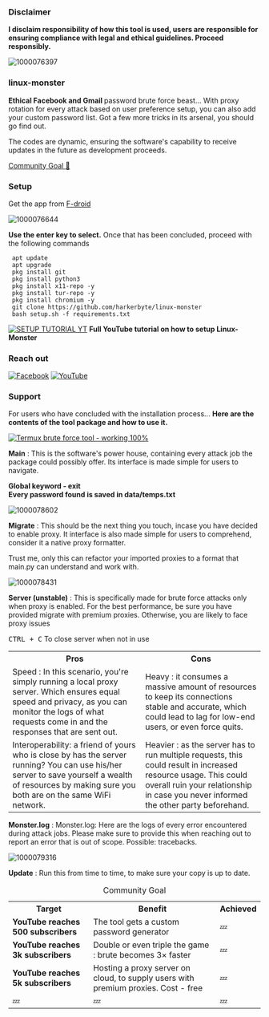 ### Disclaimer 
<b>I disclaim responsibility of how this tool is used, users are responsible for ensuring compliance with legal and ethical guidelines. Proceed responsibly.</b>

![1000076397](https://github.com/user-attachments/assets/fbef241d-73b5-4de7-bbc8-ca678e12aa38)
### linux-monster
<b> Ethical Facebook and Gmail </b> password brute force beast... With proxy rotation for every attack based on user preference setup, you can also add your custom password list. 
Got a few more tricks in its arsenal, you should go find out. 

The codes are dynamic, ensuring the software's capability to receive updates in the future as development proceeds. 

<a href="https://github.com/harkerbyte/linux-monster#challenge">Community Goal 🗿</a>
### Setup
Get the app from <a title="F-droid termux" href="https://f-droid.org/en/packages/com.termux/" >F-droid</a>

![1000076644](https://github.com/user-attachments/assets/46f61565-bdae-499e-9d93-3effb62ecb0c)

<b>Use the enter key to select.</b>
  Once that has been concluded, proceed with the following commands
  
```  
 apt update
 apt upgrade
 pkg install git
 pkg install python3
 pkg install x11-repo -y
 pkg install tur-repo -y
 pkg install chromium -y
 git clone https://github.com/harkerbyte/linux-monster
 bash setup.sh -f requirements.txt
```

[![SETUP TUTORIAL YT](https://img.youtube.com/vi/cc9UuUCDr4E/0.jpg)](https://www.youtube.com/watch?v=cc9UuUCDr4E&feature=youtu.be)
<b>Full YouTube tutorial on how to setup Linux-Monster</b>


<div id="socials" ><h3>Reach out</h3> 
</div>


<a href = "https://facebook.com/harkerbyte">![Facebook](https://img.shields.io/badge/Facebook-%231877F2.svg?style=for-the-badge&logo=Facebook&logoColor=white)</a>
<a href ="https://youtube.com/@harkerbyte?si=aPSIREosLJlFOmyX" >![YouTube](https://img.shields.io/badge/YouTube-%23FF0000.svg?style=for-the-badge&logo=YouTube&logoColor=white)</a>


<div id="support" >
  <h3>Support</h5>
  For users who have concluded with the installation process...
  <b>Here are the contents of the tool package and how to use it.</b>
  
  
[![Termux brute force tool - working 100%](https://img.youtube.com/vi/wHOM4xd9dsM/0.jpg)](https://www.youtube.com/watch?v=wHOM4xd9dsM)

 <p> <b>Main</b> : This is the software's power house, containing every attack job the package could possibly offer. Its interface is made simple for users to navigate. </p>
  <p><b> Global keyword - exit </b></br>
  <b>Every password found is saved in data/temps.txt</b>
  </p>
  

![1000078602](https://github.com/user-attachments/assets/cc4e1f78-0500-48b1-b67f-10cee1751ae4)

  
  <p> <b>Migrate</b> : This should be the next thing you touch, incase you have decided to enable proxy. It interface is also made simple for users to comprehend, consider it a native proxy formatter.
  
  Trust me, only this can refactor your imported proxies to a format that main.py can understand and work with.</p>

![1000078431](https://github.com/user-attachments/assets/35f9900c-f94a-4ce4-b6ba-5314d7d61c36)

  <p> <b>Server (unstable)</b> : This is specifically made for brute force attacks only when proxy is enabled. For the best performance, be sure you have provided migrate with premium proxies. Otherwise, you are likely to face proxy issues</p>
  <kbd>CTRL + C</kbd> To close server when not in use
  <table>
    <tr>
      <th>
        Pros
      </th>
      <th>
        Cons
      </th>
    </tr>
    <tr>
      <td>
        Speed : In this scenario, you're simply running a local proxy server. Which ensures equal speed and privacy, as you can monitor the logs of what requests come in and the responses that are sent out.
      </td>
      <td>
        Heavy : it consumes a massive amount of resources to keep its connections stable and accurate, which could lead to lag for low-end users, or even force quits.
      </td>
    </tr>
    <tr>
      <td>
        Interoperability: a friend of yours who is close by has the server running? You can use his/her server to save yourself a wealth of resources by making sure you both are on the same WiFi network.
      </td>
      <td>
        Heavier : as the server has to run multiple requests, this could result in increased resource usage. This could overall ruin your relationship in case you never informed the other party beforehand.
      </td>
    </tr>
    
  </table>
<p><b>Monster.log</b> : Monster.log: Here are the logs of every error encountered during attack jobs. Please make sure to provide this when reaching out to report an error that is out of scope. Possible: tracebacks. </p>

![1000079316](https://github.com/user-attachments/assets/6c8e0c71-c251-4f28-99d3-5c2a0a72593f)

<p><b>Update</b> : Run this from time to time, to make sure your copy is up to date. </p>
</div>



<table id="challenge" >
  <caption>Community Goal </caption>
  <tr>
    <th>
      Target
    </th>
    <th>
      Benefit
    </th>
    <th>
      Achieved
    </th>
  </tr>
  <tr>
    <td>
      <b>YouTube reaches 500 subscribers</b>
    </td>
    <td>
      The tool gets a custom password generator
    </td>
    <td>
      💤
    </td>
  </tr>
  <tr>
    <td>
      <b>YouTube reaches 3k subscribers</b>
    </td>
    <td>
      Double or even triple the game : brute becomes 3× faster
    </td>
    <td>
      💤
    </td>
  </tr>
  <tr>
    <td>
      <b>YouTube reaches 5k subscribers</b>
    </td>
    <td>
      Hosting a proxy server on cloud, to supply users with premium proxies. Cost - free 
    </td>
    <td>
      💤
    </td>
  </tr>
  <tr>
    <td>
      💤
    </td>
    <td>
       💤
    </td>
    <td>
      💤
    </td>
  </tr>
</table>
